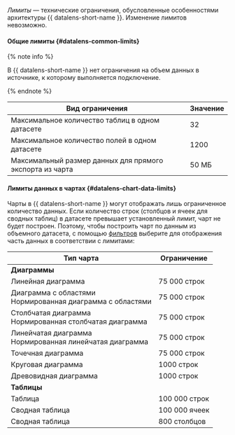 

_Лимиты_ — технические ограничения, обусловленные особенностями архитектуры {{ datalens-short-name }}. Изменение лимитов невозможно.

#### Общие лимиты {#datalens-common-limits}



{% note info %}

В {{ datalens-short-name }} нет ограничения на объем данных в источнике, к которому выполняется подключение.

{% endnote %}


Вид ограничения | Значение
----- | -----
Максимальное количество таблиц в одном датасете | 32
Максимальное количество полей в одном датасете | 1200
Максимальный размер данных для прямого экспорта из чарта | 50 МБ


#### Лимиты данных в чартах {#datalens-chart-data-limits}

Чарты в {{ datalens-short-name }} могут отображать лишь ограниченное количество данных. Если количество строк (столбцов и ячеек для сводных таблиц) в датасете превышает установленный лимит, чарт не будет построен. Поэтому, чтобы построить чарт по данным из объемного датасета, с помощью [фильтров](../../datalens/dataset/settings.md#default-setting) выберите для отображения часть данных в соответствии с лимитами:

Тип чарта | Ограничение
----- | -----
**Диаграммы** |
Линейная диаграмма | 75 000 строк
Диаграмма с областями<br/>Нормированная диаграмма с областями | 75 000 строк
Столбчатая диаграмма<br/>Нормированная столбчатая диаграмма | 75 000 строк
Линейчатая диаграмма<br/>Нормированная линейчатая диаграмма | 75 000 строк
Точечная диаграмма | 75 000 строк
Круговая диаграмма | 1000 строк
Древовидная диаграмма | 1000 строк
**Таблицы** |
Таблица | 100 000 строк
Сводная таблица | 100 000 ячеек
Сводная таблица | 800 столбцов
